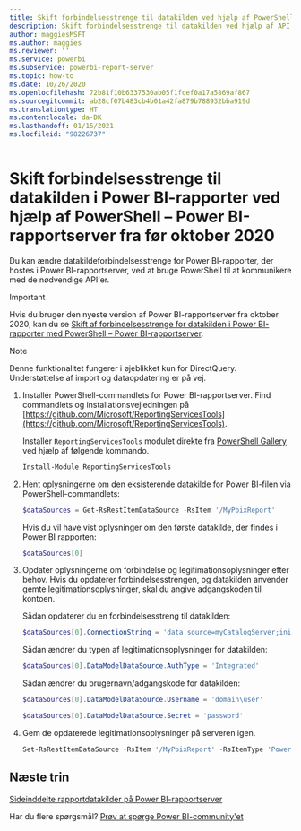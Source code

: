 ```yaml
---
title: Skift forbindelsesstrenge til datakilden ved hjælp af PowerShell – Power BI-rapportserver fra før oktober 2020
description: Skift forbindelsesstrenge til datakilden ved hjælp af API'er i PowerShell – Power BI-rapportserver fra før oktober 2020.
author: maggiesMSFT
ms.author: maggies
ms.reviewer: ''
ms.service: powerbi
ms.subservice: powerbi-report-server
ms.topic: how-to
ms.date: 10/26/2020
ms.openlocfilehash: 72b81f10b6337530ab05f1fcef0a17a5869af867
ms.sourcegitcommit: ab28cf07b483cb4b01a42fa879b788932bba919d
ms.translationtype: HT
ms.contentlocale: da-DK
ms.lasthandoff: 01/15/2021
ms.locfileid: "98226737"
---
```

# <a name="change-data-source-connection-strings-in-power-bi-reports-with-powershell---power-bi-report-server-pre-october-2020"></a>Skift forbindelsesstrenge til datakilden i Power BI-rapporter ved hjælp af PowerShell – Power BI-rapportserver fra før oktober 2020


Du kan ændre datakildeforbindelsesstrenge for Power BI-rapporter, der hostes i Power BI-rapportserver, ved at bruge PowerShell til at kommunikere med de nødvendige API'er. 

> [!IMPORTANT]
> Hvis du bruger den nyeste version af Power BI-rapportserver fra oktober 2020, kan du se [Skift af forbindelsesstrenge for datakilden i Power BI-rapporter med PowerShell – Power BI-rapportserver](connect-data-source-apis.md).

> [!NOTE]
> Denne funktionalitet fungerer i øjeblikket kun for DirectQuery. Understøttelse af import og dataopdatering er på vej.

1. Installér PowerShell-commandlets for Power BI-rapportserver. Find commandlets og installationsvejledningen på [https://github.com/Microsoft/ReportingServicesTools](https://github.com/Microsoft/ReportingServicesTools). 

    Installer `ReportingServicesTools` modulet direkte fra [PowerShell Gallery](https://www.powershellgallery.com/packages/ReportingServicesTools/) ved hjælp af følgende kommando.

    ```powershell
    Install-Module ReportingServicesTools
    ```

2. Hent oplysningerne om den eksisterende datakilde for Power BI-filen via PowerShell-commandlets:

    ```powershell
    $dataSources = Get-RsRestItemDataSource -RsItem '/MyPbixReport'
    ```

    Hvis du vil have vist oplysninger om den første datakilde, der findes i Power BI rapporten: 

    ```powershell
    $dataSources[0]
    ```

3. Opdater oplysningerne om forbindelse og legitimationsoplysninger efter behov. Hvis du opdaterer forbindelsesstrengen, og datakilden anvender gemte legitimationsoplysninger, skal du angive adgangskoden til kontoen. 

    Sådan opdaterer du en forbindelsesstreng til datakilden:

    ```powershell
    $dataSources[0].ConnectionString = 'data source=myCatalogServer;initial catalog=ReportServer;persist security info=False' 
    ```

    Sådan ændrer du typen af legitimationsoplysninger for datakilden:

    ```powershell
    $dataSources[0].DataModelDataSource.AuthType = 'Integrated'
    ```

    Sådan ændrer du brugernavn/adgangskode for datakilden:

    ```powershell
    $dataSources[0].DataModelDataSource.Username = 'domain\user'
    ```
    ```powershell
    $dataSources[0].DataModelDataSource.Secret = 'password'
    ```

4. Gem de opdaterede legitimationsoplysninger på serveren igen.

    ```powershell
    Set-RsRestItemDataSource -RsItem '/MyPbixReport' -RsItemType 'PowerBIReport' -DataSources $dataSources
    ```

## <a name="next-steps"></a>Næste trin

[Sideinddelte rapportdatakilder på Power BI-rapportserver](connect-data-sources.md) 

Har du flere spørgsmål? [Prøv at spørge Power BI-community'et](https://community.powerbi.com/)

